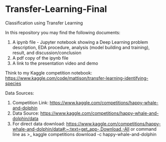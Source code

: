 # Transfer-Learning-Final
Classification using Transfer Learning

In this repository you may find the following documents:
1. A ipynb file - Jupyter notebook showing a Deep Learning problem description, EDA procedure, analysis (model building and training), result, and discussion/conclusion
2. A pdf copy of the ipynb file
3. A link to the presentation video and demo

Think to my Kaggle competition notebook: https://www.kaggle.com/code/mattison/transfer-learning-identifying-species

Data Sources: 
1. Competition Link: https://www.kaggle.com/competitions/happy-whale-and-dolphin
2. Data Source: https://www.kaggle.com/competitions/happy-whale-and-dolphin/data
3. For direct data download: https://www.kaggle.com/competitions/happy-whale-and-dolphin/data#:~:text=get_app-,Download,-All or command line as >_ kaggle competitions download -c happy-whale-and-dolphin
